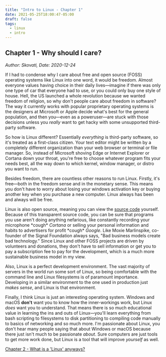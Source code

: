 ```yaml
---
title: "Intro to Linux - Chapter 1"
date: 2021-05-25T18:00:47-05:00
draft: false
tags:
  - linux
  - intro
---
```


## Chapter 1 - Why should I care?
*Author: Skovati, Date: 2020-12-24*

If I had to condense why I care about free and open source (FOSS) operating systems like Linux into one word, it would be freedom. Almost everyone values having choice in their daily lives—imagine if there was only one type of car that everyone had to use, or you could only buy one style of house. Hell, the US launched a whole revolution because we wanted freedom of religion, so why don't people care about freedom in software? The way it currently works with popular proprietary operating systems is the designers at Microsoft or Apple decide what's best for the general population, and then you—even as a poweruser—are stuck with those decisions unless you *really* want to get hacky with some unsupported third-party software.

So how is Linux different? Essentially *everything* is third-party software, so it's treated as a first-class citizen. Your text editor might be written by a completely different organization than your web browser or terminal or file manager. So, instead of Microsoft shoving Edge or Internet Explorer or Cortana down your throat, you're free to choose whatever program fits your needs best, all the way down to which kernel, window manager, or distro you want to run. 

Besides freedom, there are countless other reasons to run Linux. Firstly, it's free—both in the freedom sense and in the monetary sense. This means you don't have to worry about losing your windows activation key or buying another key when you purchase a new computer. Linux always has been and always will be free.

Linux is also open source, meaning you can view the [source code](https://github.com/torvalds/linux) yourself. Because of this transparent source code, you can be sure that programs you use aren't doing anything nefarious, like constantly recording your microphone \*cough\* *Cortana* or selling your personal information and habits to advertisers for profit \*cough\* *Google*. Like Moxie Marlinspike, co-founder of the Signal Foundation always says, "Bad business models create bad technology." Since Linux and other FOSS projects are driven by volunteers and donations, they don't have to sell information or get you to pay a subscription fee to pay for the development, which is a much more sustainable business model in my view. 

Also, Linux is a perfect development environment. The vast majority of servers in the world run some sort of Linux, so being comfortable with the command line and Linux filesystems is of paramount importance. Developing in a similar environment to the one used in production just *makes sense*, and Linux is that environment. 

Finally, I think Linux is just an interesting operating system. Windows and macOS **don't** want you to know how the inner-workings work, but Linux *does* want you to understand. That means there is so much educational value in learning the ins and outs of Linux—you'll learn everything from bash scripting to filesystems to disk partitioning to  compiling code manually to basics of networking and so much more. I'm passionate about Linux, you don't hear many people saying that about Windows or macOS because there just isn't much to be passionate *about*. Sure computers are just tools to get more work done, but Linux is a tool that will improve *yourself* as well.

[Chapter 2 - What is a 'Linux' anyways?](/articles/linux/intro/ch2)
